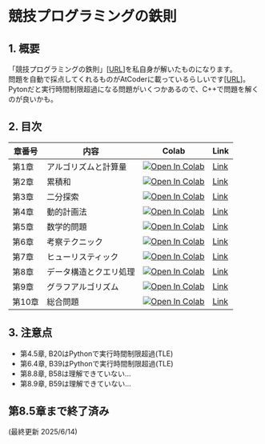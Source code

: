 # 競技プログラミングの鉄則

## 1. 概要
「競技プログラミングの鉄則」[[URL](https://book.mynavi.jp/ec/products/detail/id=131288)]を私自身が解いたものになります。<br>
問題を自動で採点してくれるものがAtCoderに載っているらしいです[[URL](https://atcoder.jp/contests/tessoku-book)]。<br>
Pytonだと実行時間制限超過になる問題がいくつかあるので、C++で問題を解くのが良いかも。

## 2. 目次
| 章番号 | 内容                                | Colab | Link |
|--------|------------------------------------|--------|--------|
| 第1章  | アルゴリズムと計算量                 | [![Open In Colab](https://colab.research.google.com/assets/colab-badge.svg)](https://colab.research.google.com/github/j329nish/Kyopro-Tessoku-Book/blob/main/chapter1.ipynb)| [Link](https://github.com/j329nish/Kyopro-Tessoku-Book/blob/main/chapter1.ipynb) |
| 第2章  | 累積和                              | [![Open In Colab](https://colab.research.google.com/assets/colab-badge.svg)](https://colab.research.google.com/github/j329nish/Kyopro-Tessoku-Book/blob/main/chapter2.ipynb)| [Link](https://github.com/j329nish/Kyopro-Tessoku-Book/blob/main/chapter2.ipynb) |
| 第3章  | 二分探索                            | [![Open In Colab](https://colab.research.google.com/assets/colab-badge.svg)](https://colab.research.google.com/github/j329nish/Kyopro-Tessoku-Book/blob/main/chapter3.ipynb)| [Link](https://github.com/j329nish/Kyopro-Tessoku-Book/blob/main/chapter3.ipynb) |
| 第4章  | 動的計画法                          | [![Open In Colab](https://colab.research.google.com/assets/colab-badge.svg)](https://colab.research.google.com/github/j329nish/Kyopro-Tessoku-Book/blob/main/chapter4.ipynb)| [Link](https://github.com/j329nish/Kyopro-Tessoku-Book/blob/main/chapter4.ipynb) |
| 第5章  | 数学的問題                          | [![Open In Colab](https://colab.research.google.com/assets/colab-badge.svg)](https://colab.research.google.com/github/j329nish/Kyopro-Tessoku-Book/blob/main/chapter5.ipynb)| [Link](https://github.com/j329nish/Kyopro-Tessoku-Book/blob/main/chapter5.ipynb) |
| 第6章  | 考察テクニック                      | [![Open In Colab](https://colab.research.google.com/assets/colab-badge.svg)](https://colab.research.google.com/github/j329nish/Kyopro-Tessoku-Book/blob/main/chapter6.ipynb)| [Link](https://github.com/j329nish/Kyopro-Tessoku-Book/blob/main/chapter6.ipynb) |
| 第7章  | ヒューリスティック                   | [![Open In Colab](https://colab.research.google.com/assets/colab-badge.svg)](https://colab.research.google.com/github/j329nish/Kyopro-Tessoku-Book/blob/main/chapter7.ipynb)| [Link](https://github.com/j329nish/Kyopro-Tessoku-Book/blob/main/chapter7.ipynb) |
| 第8章  | データ構造とクエリ処理               | [![Open In Colab](https://colab.research.google.com/assets/colab-badge.svg)](https://colab.research.google.com/github/j329nish/Kyopro-Tessoku-Book/blob/main/chapter8.ipynb)| [Link](https://github.com/j329nish/Kyopro-Tessoku-Book/blob/main/chapter8.ipynb) |
| 第9章  | グラフアルゴリズム                  | [![Open In Colab](https://colab.research.google.com/assets/colab-badge.svg)](https://colab.research.google.com/github/j329nish/Kyopro-Tessoku-Book/blob/main/chapter9.ipynb)| [Link](https://github.com/j329nish/Kyopro-Tessoku-Book/blob/main/chapter9.ipynb) |
| 第10章 | 総合問題                           | [![Open In Colab](https://colab.research.google.com/assets/colab-badge.svg)](https://colab.research.google.com/github/j329nish/Kyopro-Tessoku-Book/blob/main/chapter10.ipynb)| [Link](https://github.com/j329nish/Kyopro-Tessoku-Book/blob/main/chapter10.ipynb) |

## 3. 注意点
- 第4.5章, B20はPythonで実行時間制限超過(TLE)
- 第6.4章, B39はPythonで実行時間制限超過(TLE)
- 第8.8章, B58は理解できていない...
- 第8.9章, B59は理解できていない...

## 第8.5章まで終了済み

(最終更新 2025/6/14)
